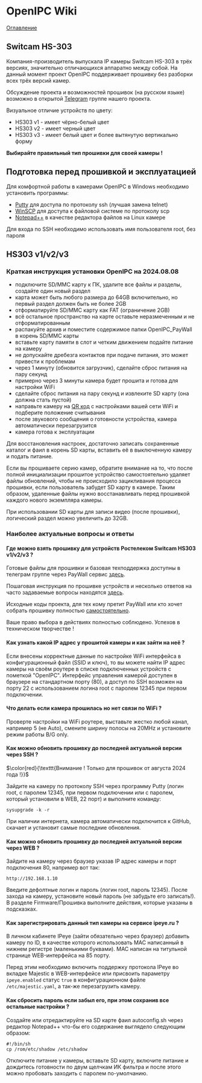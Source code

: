 # OpenIPC Wiki
[Оглавление](../README.md)

Switcam HS-303
--------------

Компания-производитель выпускала IP камеры Switcam HS-303 в трёх версиях,
значительно отличающихся аппаратно между собой. На данный момент проект
OpenIPC поддерживает прошивку без разборки всех трёх версий камер.

Обсуждение проекта и возможностей прошивок (на русском языке) возможно в
открытой [Telegram](https://t.me/openipc_modding) группе нашего проекта.

Визуальное отличие устройств по цвету:

* HS303 v1 - имеет чёрно-белый цвет
* HS303 v2 - имеет черный цвет
* HS303 v3 - имеет белый цвет и более вытянутую вертикально форму

**Выбирайте правильный тип прошивки для своей камеры !**



## Подготовка перед прошивкой и эксплуатацией

Для комфортной работы в камерами OpenIPC в Windows необходимо установить программы:

* [Putty](https://www.chiark.greenend.org.uk/~sgtatham/putty/latest.html) для доступа по протоколу ssh (лучшая замена telnet)
* [WinSCP](https://winscp.net/eng/docs/lang:ru) для доступа к файловой системе по протоколу scp
* [Notepad++](https://notepad-plus-plus.org/) в качестве редактора файлов на Linux камере

Для входа по SSH необходимо использовать имя пользователя root, без пароля



## HS303 v1/v2/v3

### Краткая инструкция установки OpenIPC на 2024.08.08

- подключите SD/MMC карту к ПК, удалите все файлы и разделы, создайте один новый раздел
- карта может быть любого размера до 64GB включительно, но первый раздел должен быть не более 2GB
- отформатируйте SD/MMC карту как FAT (ограничение 2GB)
- всё остальное пространство на карте оставьте неразмеченным и не отформатированным
- распакуйте архив и поместите содержимое папки OpenIPC_PayWall в корень SD/MMC карты
- вставьте карту памяти в слот и четким движением подайте питание на камеру
- не допускайте дребезга контактов при подаче питания, это может привести к проблемам
- через 1 минуту (обновится загрузчик), сделайте сброс питания на пару секунд
- примерно через 3 минуты камера будет прошита и готова для настройки WiFi
- сделайте сброс питания на пару секунд и извлеките SD карту (она должна стать пустой)
- направьте камеру на [QR код](https://openipc.org/tools/qr-code-generator?locale=ru) с настройками вашей сети WiFi и подберите положение считывания
- после звукового сообщения о готовности устройства, камера автоматически перезагрузится
- камера готова к эксплуатации

Для восстановления настроек, достаточно записать сохраненные каталог и фаил в
корень SD карты, вставить её в выключенную камеру и подать питание.

Если вы прошиваете серию камер, обратите внимание на то, что после полной инициализации
прошитое устройство самостоятельно удаляет файлы обновлений, чтобы не происходило
зацикливания процесса прошивки, если пользователь забудет SD карту в камере.
Таким образом, удаленные файлы нужно восстанавливать перед прошивкой каждого нового
экземпляра камеры.

При использовании SD карты для записи видео (после прошивки), логический раздел можно
увеличить до 32GB.


### Наиболее актуальные вопросы и ответы

#### Где можно взять прошивку для устройств Ростелеком Switcam HS303 v1/v2/v3 ?

Готовые файлы для прошивки и базовая техподдержка доступны в телеграм группе
через PayWall сервис [здесь](https://paywall.pw/openipc).

Пошаговая инструкция по прошивке устройств и несколько ответов на часто задаваемые
вопросы находятся [здесь](https://github.com/OpenIPC/wiki/blob/master/ru/hardware-hs303.md).

Исходные коды проекта, для тех кому претит PayWall или кто хочет собрать прошивку
полностью [самостоятельно](https://github.com/OpenIPC).

Ваше право выбора в действиях полностью соблюдено. Успехов в техническом творчестве !

#### Как узнать какой IP адрес у прошитой камеры и как зайти на неё ?

Если внесены корректные данные по настройке WiFi интерфейса в конфигурационный
файл (SSID и ключ), то вы можете найти IP адрес камеры на своём роутере в списке
подключенных устройств с пометкой "OpenIPC".
Интерфейс управления камерой доступен в браузере на стандартном порту (80), а доступ по SSH
возможен на порту 22 с использованием логина root с паролем 12345 при первом подключении.


#### Что делать если камера прошилась но нет связи по WiFi ?

Проверте настройки на WiFi роутере, выставьте жестко любой канал, например 5
(не Auto), смените ширину полосы на 20MHz и установите режим работы B/G only.


#### Как можно обновить прошивку до последней актуальной версии через SSH ?

$\color{red}{\texttt{Внимание ! Только для прошивок от августа 2024 года !}}$

Зайдите на камеру по протоколу SSH через программу Putty (логин root, с паролем 12345,
при первом подключении или с паролем, который установили в WEB, 22 порт) и
выполните команду:

```
sysupgrade -k -r
```

При наличии интернета, камера автоматически подключится к GitHub, скачает
и установит самые последние обновления.


#### Как можно обновить прошивку до последней актуальной версии через WEB ?

Зайдите на камеру через браузер указав IP адрес камеры и порт подключения 80,
например вот так:

```
http://192.168.1.10
```

Введите дефолтные логин и пароль (логин root, пароль 12345).
После захода на камеру, установите новый пароль (не забудьте его записать!).
В разделе Firmware/Прошивка выполните действия, которые указаны в подсказках.

#### Как зарегистрировать данный тип камеры на сервисе ipeye.ru ?

В личном кабинете IPeye (зайти обязательно через браузер) добавить камеру по ID,
в качестве которого использовать MAC написанный в нижнем регистре (маленькими 
буквами). MAC написан на титульной странице WEB-интерфейса на 85 порту.

Перед этим необходимо включить поддержку протокола IPeye во вкладке Majestic в
WEB-интерфейсе или присвоить параметру `ipeye.enabled` статус `true` в конфигурационном
файле `/etc/majestic.yaml`, а так-же перезагрузить камеру.

#### Как сбросить пароль если забыл его, при этом сохранив все остальные настройки ?

Создайте или отредактируйте на SD карте фаил autoconfig.sh через редактор Notepad++
что-бы его содержание выглядело следующим образом:

```
#!/bin/sh
cp /rom/etc/shadow /etc/shadow
```
Отключите питание у камеры, вставьте SD карту, включите питание и дождитесь готовности
по двум щелчкам ИК фильтра и после этого можно пробовать заходить с паролем по-умолчанию.

